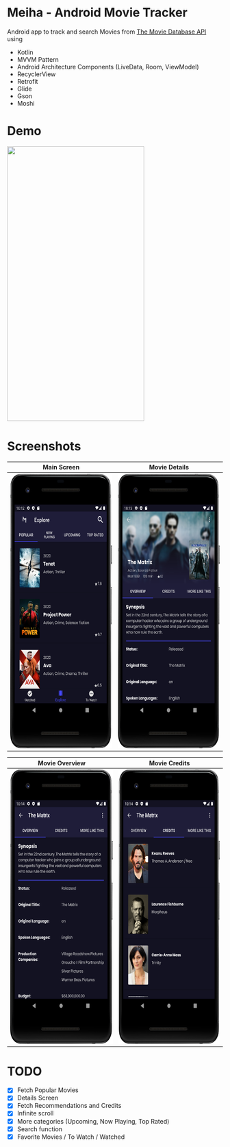 # Meiha - Android Movie Tracker
Android app to track and search Movies from [The Movie Database API](https://developers.themoviedb.org) using

  - Kotlin
  - MVVM Pattern
  - Android Architecture Components (LiveData, Room, ViewModel)
  - RecyclerView
  - Retrofit
  - Glide
  - Gson
  - Moshi
  
# Demo
<img src="https://github.com/fernandesleite/MovieDB-Android-Demo/blob/master/screenshots/working_App.gif" width="320" height="640">

# Screenshots
Main Screen         |  Movie Details 
:-------------------------:|:-------------------------:
<img src="https://github.com/fernandesleite/MovieDB-Android-Demo/blob/master/screenshots/Movie_List.png" width="320" height="640">  | <img src="https://github.com/fernandesleite/MovieDB-Android-Demo/blob/master/screenshots/Movie_Details.png" width="320  " height="640"> | 

Movie Overview | Movie Credits
|:-------------------------:|:-------------------------:
<img src="https://github.com/fernandesleite/MovieDB-Android-Demo/blob/master/screenshots/Movie_Overview.png" width="320" height="640"> | <img src="https://github.com/fernandesleite/MovieDB-Android-Demo/blob/master/screenshots/Movie_Credits.png" width="320" height="640"> |
  
# TODO
  - [x] Fetch Popular Movies
  - [x] Details Screen
  - [x] Fetch Recommendations and Credits
  - [x] Infinite scroll
  - [x] More categories (Upcoming, Now Playing, Top Rated)
  - [x] Search function
  - [x] Favorite Movies / To Watch / Watched
